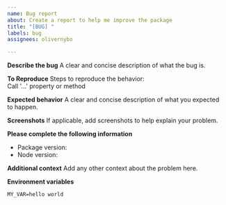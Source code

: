 ```yaml
---
name: Bug report
about: Create a report to help me improve the package
title: "[BUG] "
labels: bug
assignees: olivernybo

---
```


**Describe the bug**
A clear and concise description of what the bug is.

**To Reproduce**
Steps to reproduce the behavior:  
Call '...' property or method

**Expected behavior**
A clear and concise description of what you expected to happen.

**Screenshots**
If applicable, add screenshots to help explain your problem.

**Please complete the following information**
 - Package version: 
 - Node version: 

**Additional context**
Add any other context about the problem here.

**Environment variables**
```
MY_VAR=hello world
```
